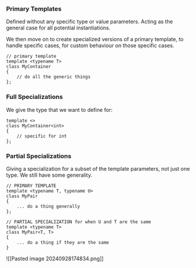 ### Primary Templates
Defined without any specific type or value parameters. Acting as the general case for all potential instantiations. 

We then move on to create specialized versions of a primary template, to handle specific cases, for custom behaviour on those specific cases. 

```
// primary template
template <typename T> 
class MyContainer 
{ 
	// do all the generic things
};
```

### Full Specializations
We give the type that we want to define for: 
```
template <>
class MyContainer<int> 
{ 
	// specific for int
};
```

### Partial Specializations
Giving a specialization for a subset of the template parameters, not just one type. We still have some generality. 
```
// PRIMARY TEMPLATE
template <typename T, typename U> 
class MyPair 
{ 
	... do a thing generally
};

// PARTIAL SPECIALIZATION for when U and T are the same
template <typename T> 
class MyPair<T, T> 
{ 
	... do a thing if they are the same
}
```

![[Pasted image 20240928174834.png]]